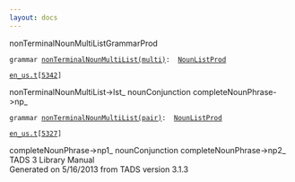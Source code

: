 ```yaml
---
layout: docs
---
```

<span class="title">nonTerminalNounMultiList</span><span class="type">GrammarProd</span>

`grammar `<span class="classExtLink">[`nonTerminalNounMultiList(multi)`](../object/nonTerminalNounMultiList(multi).html)</span>` :   `[`NounListProd`](../object/NounListProd.html)

[`en_us.t`](../file/en_us.t.html)`[`[`5342`](../source/en_us.t.html#5342)`]`



nonTerminalNounMultiList-\>lst\_ nounConjunction
completeNounPhrase-\>np\_  



`grammar `<span class="classExtLink">[`nonTerminalNounMultiList(pair)`](../object/nonTerminalNounMultiList(pair).html)</span>` :   `[`NounListProd`](../object/NounListProd.html)

[`en_us.t`](../file/en_us.t.html)`[`[`5327`](../source/en_us.t.html#5327)`]`



completeNounPhrase-\>np1\_ nounConjunction completeNounPhrase-\>np2\_  
TADS 3 Library Manual  
Generated on 5/16/2013 from TADS version 3.1.3


